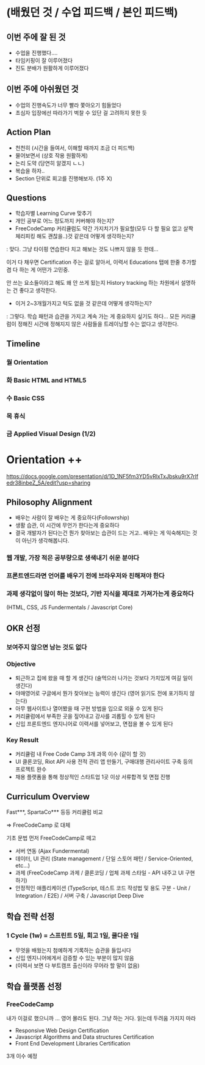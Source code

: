 
# (배웠던 것 / 수업 피드백 / 본인 피드백)

## 이번 주에 잘 된 것 

- 수업을 진행했다....
- 타임키핑이 잘 이루어졌다
- 진도 분배가 원활하게 이루어졌다

## 이번 주에 아쉬웠던 것

- 수업의 진행속도가 너무 빨라 쫓아오기 힘들었다
- 초심자 입장에선 따라가기 벅찰 수 있단 걸 고려하지 못한 듯

## Action Plan

- 천천히 (시간을 들여서, 이해할 때까지 조금 더 피드백)
- 물어보면서 (상호 작용 원활하게)
- 논리 도약 (당연히 알겠지 ㄴㄴ)
- 복습을 하자..
- Section 단위로 회고를 진행해보자. (1주 X)

## Questions 

- 학습자별 Learning Curve 맞추기
- 개인 공부로 어느 정도까지 커버해야 하는지?
- FreeCodeCamp 커리큘럼도 약간 가지치기가 필요할(모두 다 할 필요 없고 살짝 체리피킹 해도 괜찮을..)것 같은데 어떻게 생각하는지?

: 맞다. 그냥 타이핑 연습한다 치고 해보는 것도 나쁘지 않을 듯 한데...

이거 다 채우면 Certification 주는 걸로 알아서, 이력서 Educations 탭에 한줄 추가할 겸 다 하는 게 어떤가 고민중.

안 쓰는 요소들이라고 해도 왜 안 쓰게 됬는지 History tracking 하는 차원에서 설명하는 건 좋다고 생각한다.

- 이거 2~3개월가지고 턱도 없을 것 같은데 어떻게 생각하는지?

: 그렇다. 학습 패턴과 습관을 가지고 계속 가는 게 중요하지 싶기도 하다... 모든 커리큘럼이 정해진 시간에 정해지지 않은 사람들을 트레이닝할 수는 없다고 생각한다.

## Timeline

### 월 Orientation

### 화 Basic HTML and HTML5

### 수 Basic CSS

### 목 휴식

### 금 Applied Visual Design (1/2)

# Orientation ++

https://docs.google.com/presentation/d/1D_1NF5fm3YD5vRlxTxJbsku9rX7rlfedr38inbeZ_5A/edit?usp=sharing

## Philosophy Alignment

- 배우는 사람이 잘 배우는 게 중요하다(Followrship)
- 생활 습관, 이 시간에 무언가 한다는게 중요하다
- 결국 개발자가 된다는건 뭔가 찾아보는 습관이 드는 거고.. 배우는 게 익숙해지는 것이 아닌가 생각해봅니다.

### 웹 개발, 가장 적은 공부량으로 생색내기 쉬운 분야다

### 프론트엔드라면 언어를 배우기 전에 브라우저와 친해져야 한다 

### 과제 생각없이 많이 하는 것보다, 기반 지식을 제대로 가져가는게 중요하다
(HTML, CSS, JS Fundermentals / Javascript Core)

## OKR 선정

### 보여주지 않으면 남는 것도 없다

### Objective

- 퇴근하고 집에 왔을 때 할 게 생긴다 (술먹으러 나가는 것보다 가치있게 여길 일이 생긴다)
- 야매영어로 구글에서 뭔가 찾아보는 능력이 생긴다 (영어 읽기도 전에 포기하지 않는다)
- 아무 웹사이트나 열어봤을 때 구현 방법을 입으로 외울 수 있게 된다
- 커리큘럼에서 부족한 곳을 짚어내고 강사를 괴롭힐 수 있게 된다
- 신입 프론트엔드 엔지니어로 이력서를 넣어보고, 면접을 볼 수 있게 된다

### Key Result

- 커리큘럼 내 Free Code Camp 3개 과목 이수 (같이 할 것)
- UI 클론코딩, Riot API 사용 전적 관리 앱 만들기, 구매대행 관리사이트 구축 등의 프로젝트 완수
- 채용 플랫폼을 통해 정상적인 스타트업 1곳 이상 서류합격 및 면접 진행

## Curriculum Overview

Fast***, SpartaCo*** 등등 커리큘럼 비교

=> FreeCodeCamp 로 대체

기초 문법 먼저 FreeCodeCamp로 떼고

- 서버 연동 (Ajax Fundermental)
- 데이터, UI 관리 (State management / 단일 스토어 패턴 / Service-Oriented, etc...)
- 과제 (FreeCodeCamp 과제 / 클론코딩 / 업체 과제 스타일 - API 내주고 UI 구현하기) 
- 안정적인 애플리케이션 (TypeScript, 테스트 코드 작성법 및 용도 구분 - Unit / Integration / E2E) / 서버 구축 / Javascript Deep Dive

## 학습 전략 선정

### 1 Cycle (1w) = 스프린트 5일, 회고 1일, 쿨다운 1일

- 무엇을 배웠는지 첨예하게 기록하는 습관을 들입시다
- 신입 엔지니어에게서 검증할 수 있는 부분이 많지 않음
- (이력서 보면 다 부트캠프 출신이라 무어라 할 말이 없음)

## 학습 플랫폼 선정

### FreeCodeCamp

내가 이걸로 했으니까 ... 영어 몰라도 된다. 그냥 하는 거다. 읽는데 두려움 가지지 마라

- Responsive Web Design Certification
- Javascript Algorithms and Data structures Certification
- Front End Development Libraries Certification

3개 이수 예정
